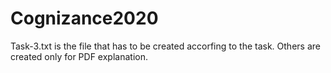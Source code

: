 # Cognizance2020
Task-3.txt is the file that has to be created accorfing to the task. Others are created only for PDF explanation.
